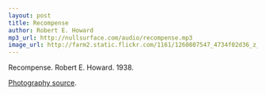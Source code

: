 ```yaml
---
layout: post
title: Recompense
author: Robert E. Howard
mp3_url: http://nullsurface.com/audio/recompense.mp3
image_url: http://farm2.static.flickr.com/1161/1260807547_4734f02d36_z_d.jpg?zz=1
---
```


Recompense.  Robert E. Howard.  1938.

[Photography source](http://www.flickr.com/photos/lunadirimmel/1260807547/).